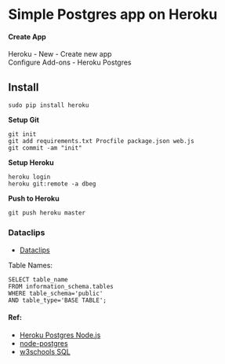 # Simple Postgres app on Heroku

#### Create App

Heroku  - New - Create new app  
Configure Add-ons - Heroku Postgres

## Install

    sudo pip install heroku

**Setup Git**

    git init
    git add requirements.txt Procfile package.json web.js
    git commit -am "init"  
    
**Setup Heroku**

    heroku login
    heroku git:remote -a dbeg

**Push to Heroku**

    git push heroku master


### Dataclips

*   [Dataclips](https://dataclips.heroku.com/clips)

Table Names:

    SELECT table_name
    FROM information_schema.tables
    WHERE table_schema='public'
    AND table_type='BASE TABLE';

#### Ref:
* [Heroku Postgres Node.js](https://devcenter.heroku.com/articles/heroku-postgresql#connecting-in-node-js)
* [node-postgres](https://node-postgres.com/features/queries)
* [w3schools SQL](https://www.w3schools.com/sql)